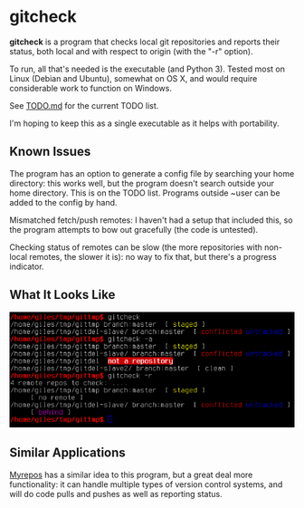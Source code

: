 # gitcheck

**gitcheck** is a program that checks local git repositories and reports
their status, both local and with respect to origin (with the "-r" option).

To run, all that's needed is the executable (and Python 3).  Tested most on
Linux (Debian and Ubuntu), somewhat on OS X, and would require considerable
work to function on Windows.

See [TODO.md](TODO.md) for the current TODO list.

I'm hoping to keep this as a single executable as it helps with portability.

## Known Issues

The program has an option to generate a config file by searching your
home directory: this works well, but the program doesn't search outside
your home directory.  This is on the TODO list.  Programs outside ~user can
be added to the config by hand.

Mismatched fetch/push remotes: I haven't had a setup that included this, so
the program attempts to bow out gracefully (the code is untested).

Checking status of remotes can be slow (the more repositories with
non-local remotes, the slower it is): no way to fix that, but there's a
progress indicator.

## What It Looks Like

![gitcheck doing its thing](images/gitcheck.0.1.5.png?raw=true)

## Similar Applications

[Myrepos](http://myrepos.branchable.com/) has a similar idea to this
program, but a great deal more functionality: it can handle multiple types
of version control systems, and will do code pulls and pushes as well as
reporting status.

